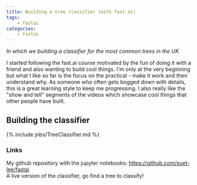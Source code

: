 ```yaml
---
title: Building a tree classifier (with fast.ai)
tags:
    - fastai
categories:
    - fastai
---
```


*In which we building a classifier for the most common trees in the UK*

I started following the fast.ai course motivated by the fun of doing it with a friend and also wanting to build cool things. I'm only at the very beginning but what I like so far is the focus on the practical - make it work and then understand why. As someone who often gets bogged down with details, this is a great learning style to keep me progressing. I also really like the "show and tell" segments of the videos which showcase cool things that other people have built.

## Building the classifier

{% include jnbs/TreeClassifier.md %}


### Links

My github repository with the jupyter notebooks: <a href="https://github.com/suet-lee/fastai">https://github.com/suet-lee/fastai</a>  
A live version of the classifier, go find a tree to classify!
